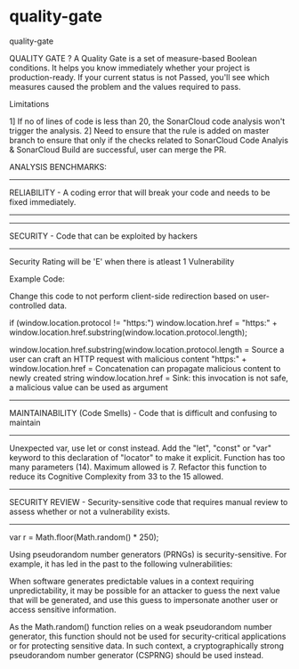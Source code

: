 # quality-gate
quality-gate

QUALITY GATE ?
A Quality Gate is a set of measure-based Boolean conditions. It helps you know immediately whether your project is production-ready. If your current status is not Passed, you'll see which measures caused the problem and the values required to pass.

Limitations

1] If no of lines of code is less than 20, the SonarCloud code analysis won't trigger the analysis.
2] Need to ensure that the rule is added on master branch to ensure that only if the checks related to SonarCloud Code Analyis & SonarCloud Build are successful, user can merge the PR.


ANALYSIS BENCHMARKS:


*******************************************************************************************************
RELIABILITY - A coding error that will break your code and needs to be fixed immediately.
*******************************************************************************************************

*******************************************************************************************************
SECURITY - Code that can be exploited by hackers
*******************************************************************************************************

Security Rating will be 'E' when there is atleast 1 Vulnerability

Example Code:

Change this code to not perform client-side redirection based on user-controlled data.

if (window.location.protocol != "https:") window.location.href = "https:" + window.location.href.substring(window.location.protocol.length);

window.location.href.substring(window.location.protocol.length = Source a user can craft an HTTP request with malicious content
"https:" + window.location.href = Concatenation can propagate malicious content to newly created string
window.location.href = Sink: this invocation is not safe, a malicious value can be used as argument

*******************************************************************************************************
MAINTAINABILITY (Code Smells) - Code that is difficult and confusing to maintain
*******************************************************************************************************

Unexpected var, use let or const instead.
Add the "let", "const" or "var" keyword to this declaration of "locator" to make it explicit.
Function has too many parameters (14). Maximum allowed is 7.
Refactor this function to reduce its Cognitive Complexity from 33 to the 15 allowed.


***************************************************************************************
SECURITY REVIEW - Security-sensitive code that requires manual review to assess whether or not a vulnerability exists.
***************************************************************************************
var r = Math.floor(Math.random() * 250);

Using pseudorandom number generators (PRNGs) is security-sensitive. For example, it has led in the past to the following vulnerabilities:

When software generates predictable values in a context requiring unpredictability, it may be possible for an attacker to guess the next value that will be generated, and use this guess to impersonate another user or access sensitive information.

As the Math.random() function relies on a weak pseudorandom number generator, this function should not be used for security-critical applications or for protecting sensitive data. In such context, a cryptographically strong pseudorandom number generator (CSPRNG) should be used instead.


